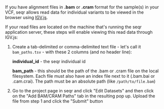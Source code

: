 
If you have alignment files in **.bam** or **.cram** format for the sample(s) in your VCF, seqr allows read data 
for individual variants to be viewed in the browser using [IGV.js](https://github.com/igvteam/igv.js/wiki).

If your read files are located on the machine that's running the seqr application server, these steps will enable
viewing this read data through IGV.js:

1) Create a tab-delimited or comma-delimited text file - let's call it `bam_paths.tsv` - with these 2 columns (and no 
header line):
    
   **individual_id**  - the seqr individual id     
   
   **bam_path** - this should be the path of the .bam or .cram file on the local filesystem. Each file must also 
   have an index file next to it (.bam.bai or .cam.crai). 
   The path must be an absolute path (like `/path/to/file.bam`)
   
2) Go to the project page in seqr and click "Edit Datasets" and then click on the "Add BAM/CRAM Paths" tab in the 
resulting pop up. Upload the file from step 1 and click the "Submit" button
